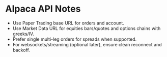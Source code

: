 # Alpaca API Notes

- Use Paper Trading base URL for orders and account.
- Use Market Data URL for equities bars/quotes and options chains with greeks/IV.
- Prefer single multi-leg orders for spreads when supported.
- For websockets/streaming (optional later), ensure clean reconnect and backoff.

